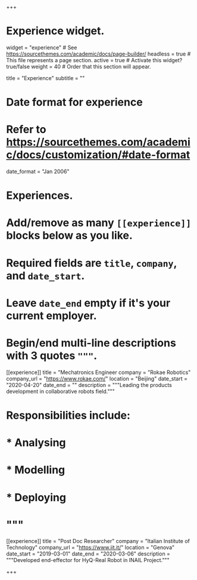 +++
# Experience widget.
widget = "experience"  # See https://sourcethemes.com/academic/docs/page-builder/
headless = true  # This file represents a page section.
active = true  # Activate this widget? true/false
weight = 40  # Order that this section will appear.

title = "Experience"
subtitle = ""

# Date format for experience
#   Refer to https://sourcethemes.com/academic/docs/customization/#date-format
date_format = "Jan 2006"

# Experiences.
#   Add/remove as many `[[experience]]` blocks below as you like.
#   Required fields are `title`, `company`, and `date_start`.
#   Leave `date_end` empty if it's your current employer.
#   Begin/end multi-line descriptions with 3 quotes `"""`.
[[experience]]
  title = "Mechatronics Engineer
  company = "Rokae Robotics"
  company_url = "https://www.rokae.com/"
  location = "Beijing"
  date_start = "2020-04-20"
  date_end = ""
  description = """Leading the products development in collaborative robots field."""
#  Responsibilities include:
  
#  * Analysing
#  * Modelling
#  * Deploying
#  """

[[experience]]
  title = "Post Doc Researcher"
  company = "Italian Institute of Technology"
  company_url = "https://www.iit.it/"
  location = "Genova"
  date_start = "2019-03-01"
  date_end = "2020-03-06"
  description = """Developed end-effector for HyQ-Real Robot in INAIL Project."""

+++
